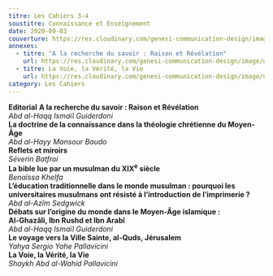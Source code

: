 ```yaml
---
titre: Les Cahiers 3-4
soustitre: Connaissance et Enseignement
date: 2020-09-03
couverture: https://res.cloudinary.com/genesi-communication-design/image/upload/v1606125410/ihei/couvertures/c034_wdnfjo.jpg
annexes:
  - titre: "A la recherche du savoir : Raison et Révélation"
    url: https://res.cloudinary.com/genesi-communication-design/image/upload/v1606736141/ihei/PDF/Les%20Cahiers/Les%20Cahiers%203-4/A-la-recherche-du-savoir_ajesuz.pdf
  - titre: La Voie, la Vérité, la Vie
    url: https://res.cloudinary.com/genesi-communication-design/image/upload/v1606736142/ihei/PDF/Les%20Cahiers/Les%20Cahiers%203-4/La-Voie_zrrdpk.pdf
category: Les Cahiers
---
```

**Editorial**
**A la recherche du savoir&nbsp;: Raison et Révélation**</br>
*Abd al-Haqq Ismaïl Guiderdoni*</br>
**La doctrine de la connaissance dans la théologie chrétienne du Moyen-Âge**</br>
*Abd al-Hayy Mansour Baudo*</br>
**Reflets et miroirs**</br>
*Séverin Batfroi*</br>
**La bible lue par un musulman du XIX<sup>e</sup> siècle**</br>
*Benaïssa Khelfa*</br>
**L’éducation traditionnelle dans le monde musulman&nbsp;: pourquoi les universitaires musulmans ont résisté à l’introduction de l’imprimerie&nbsp;?**</br>
*Abd al-Azîm Sedgwick*</br>
**Débats sur l’origine du monde dans le Moyen-Âge islamique&nbsp;:**</br>
**Al-Ghazâli, Ibn Rushd et Ibn Arabî**</br>
*Abd al-Haqq Ismaïl Guiderdoni*</br>
**Le voyage vers la Ville Sainte, al-Quds, Jérusalem**</br>
*Yahya Sergio Yahe Pallavicini*</br>
**La Voie, la Vérité, la Vie**</br>
*Shaykh Abd al-Wahid Pallavicini*</br>